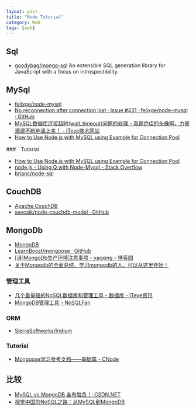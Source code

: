 ```yaml
---
layout: post
title: "Node Tutorial"
category: Web
tags: [web]
--- 
```


## Sql

- [goodybag/mongo-sql](https://github.com/goodybag/mongo-sql) An extensible SQL generation library for JavaScript with a focus on introspectibility.

## MySql

- [felixge/node-mysql](https://github.com/felixge/node-mysql)
- [No reconnection after connection lost · Issue #431 · felixge/node-mysql · GitHub](https://github.com/felixge/node-mysql/issues/431)
- [MySQL数据库连接超时(wait_timeout)问题的处理 - 真是绝佳的头像啊，力量源源不断地涌上来！ - ITeye技术网站](http://sarin.iteye.com/blog/580311/)
- [How to Use Node.js with MySQL using Example for Connection Pool](http://www.thegeekstuff.com/2014/01/mysql-nodejs-intro/)

###　Tutorial

- [How to Use Node.js with MySQL using Example for Connection Pool](http://www.thegeekstuff.com/2014/01/mysql-nodejs-intro/)
- [node.js - Using Q with Node-Mysql - Stack Overflow](http://stackoverflow.com/questions/21291305/using-q-with-node-mysql)
- [brianc/node-sql](https://github.com/brianc/node-sql)

## CouchDB

- [Apache CouchDB](http://couchdb.apache.org/)
- [sevcsik/node-couchdb-model · GitHub](https://github.com/sevcsik/node-couchdb-model)

## MongoDb

- [MongoDB](http://www.mongodb.org/)
- [LearnBoost/mongoose · GitHub](https://github.com/LearnBoost/mongoose)
- [[译]MongoDb生产环境注意事项 - yaoxing - 博客园](http://www.cnblogs.com/yaoxing/p/mongodb-production-notes.html)
- [关于Mongodb的全面总结，学习mongodb的人，可以从这里开始！](http://blog.csdn.net/jakenson/article/details/7060431)

### 管理工具

- [几个重量级的NoSQL数据库和管理工具 - 数据库 - ITeye资讯](http://www.iteye.com/news/22607-NoSQL-Redis-Cassandra-MongoDB)
- [MongoDB管理工具 - NoSQLFan](http://blog.nosqlfan.com/html/213.html)

### ORM

- [SierraSoftworks/Iridium](https://github.com/sierrasoftworks/iridium)

### Tutorial

- [Mongoose学习参考文档——基础篇 - CNode](http://cnodejs.org/topic/504b4924e2b84515770103dd)

## 比较

- [MySQL vs.MongoDB 各有胜负！-CSDN.NET](http://www.csdn.net/article/2012-09-06/2809618-mysql-vs-mongodb-complete)
- [视觉中国的NoSQL之路：从MySQL到MongoDB](http://www.programmer.com.cn/4199/)
